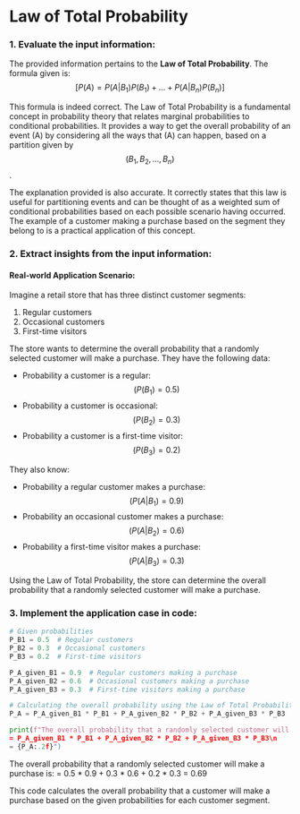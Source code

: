 # Law of Total Probability
### **1. Evaluate the input information**:

The provided information pertains to the **Law of Total Probability**. The formula given is:
$$[ P(A) = P(A|B_1) P(B_1) + \dots + P(A|B_n) P(B_n) ]$$


This formula is indeed correct. The Law of Total Probability is a fundamental concept in probability theory that relates marginal probabilities to conditional probabilities. It provides a way to get the overall probability of an event \(A\) by considering all the ways that \(A\) can happen, based on a partition given by $$(B_1, B_2, \dots, B_n)$$.

The explanation provided is also accurate. It correctly states that this law is useful for partitioning events and can be thought of as a weighted sum of conditional probabilities based on each possible scenario having occurred. The example of a customer making a purchase based on the segment they belong to is a practical application of this concept.

### **2. Extract insights from the input information**:

#### **Real-world Application Scenario**:
Imagine a retail store that has three distinct customer segments: 
1. Regular customers
2. Occasional customers
3. First-time visitors

The store wants to determine the overall probability that a randomly selected customer will make a purchase. They have the following data:
- Probability a customer is a regular: $$( P(B_1) = 0.5 )$$
- Probability a customer is occasional: $$( P(B_2) = 0.3 )$$
- Probability a customer is a first-time visitor: $$( P(B_3) = 0.2 )$$

They also know:
- Probability a regular customer makes a purchase: $$( P(A|B_1) = 0.9 )$$
- Probability an occasional customer makes a purchase: $$( P(A|B_2) = 0.6 )$$
- Probability a first-time visitor makes a purchase: $$( P(A|B_3) = 0.3 )$$

Using the Law of Total Probability, the store can determine the overall probability that a randomly selected customer will make a purchase.

### **3. Implement the application case in code**:

```python
# Given probabilities
P_B1 = 0.5  # Regular customers
P_B2 = 0.3  # Occasional customers
P_B3 = 0.2  # First-time visitors

P_A_given_B1 = 0.9  # Regular customers making a purchase
P_A_given_B2 = 0.6  # Occasional customers making a purchase
P_A_given_B3 = 0.3  # First-time visitors making a purchase

# Calculating the overall probability using the Law of Total Probability
P_A = P_A_given_B1 * P_B1 + P_A_given_B2 * P_B2 + P_A_given_B3 * P_B3

print(f"The overall probability that a randomly selected customer will make a purchase is:\n
= P_A_given_B1 * P_B1 + P_A_given_B2 * P_B2 + P_A_given_B3 * P_B3\n
= {P_A:.2f}")
```
The overall probability that a randomly selected customer will make a purchase is:
= 0.5 * 0.9 + 0.3 * 0.6 + 0.2 * 0.3
= 0.69 

This code calculates the overall probability that a customer will make a purchase based on the given probabilities for each customer segment.